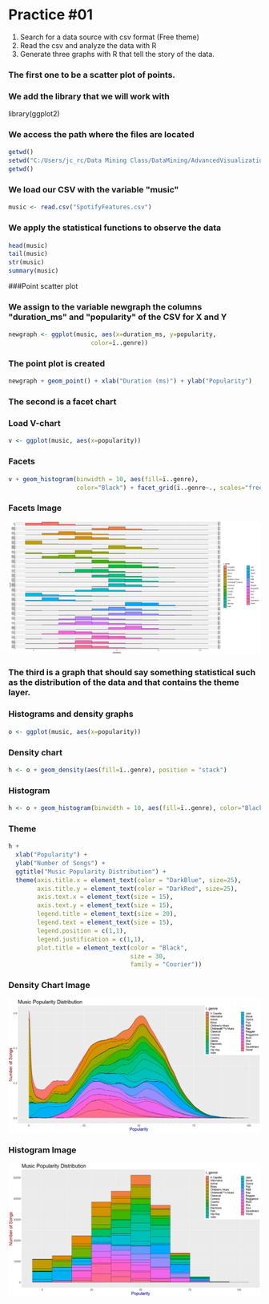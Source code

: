 # Practice #01

1. Search for a data source with csv format (Free theme)
2. Read the csv and analyze the data with R
3. Generate three graphs with R that tell the story of the data.

### The first one to be a scatter plot of points.

### We add the library that we will work with
library(ggplot2)

### We access the path where the files are located
``` r
getwd()
setwd("C:/Users/jc_rc/Data Mining Class/DataMining/AdvancedVisualization")
getwd()
``` 

### We load our CSV with the variable "music"
``` r
music <- read.csv("SpotifyFeatures.csv")
``` 

### We apply the statistical functions to observe the data
``` r
head(music)
tail(music)
str(music)
summary(music)
``` 

###Point scatter plot

### We assign to the variable newgraph the columns "duration_ms" and "popularity" of the CSV for X and Y
``` r
newgraph <- ggplot(music, aes(x=duration_ms, y=popularity, 
                       color=ï..genre)) 
``` 

### The point plot is created
``` r
newgraph + geom_point() + xlab("Duration (ms)") + ylab("Popularity")
``` 

### The second is a facet chart

### Load V-chart
``` r
v <- ggplot(music, aes(x=popularity))
```

### Facets
``` r
v + geom_histogram(binwidth = 10, aes(fill=ï..genre),
                   color="Black") + facet_grid(ï..genre~., scales="free")
```

### Facets Image
![alt text](https://github.com/JuanCarlos-Negrete/Data-Mining/blob/Unit_2/Unit_2/Practices/Practice01/Facets.png)

### The third is a graph that should say something statistical such as the distribution of the data and that contains the theme layer.

### Histograms and density graphs
``` r
o <- ggplot(music, aes(x=popularity))
```


### Density chart
``` r
h <- o + geom_density(aes(fill=ï..genre), position = "stack")
```


### Histogram
``` r
h <- o + geom_histogram(binwidth = 10, aes(fill=ï..genre), color="Black")
```

### Theme
``` r
h +
  xlab("Popularity") +
  ylab("Number of Songs") +
  ggtitle("Music Popularity Distribution") +
  theme(axis.title.x = element_text(color = "DarkBlue", size=25),
        axis.title.y = element_text(color = "DarkRed", size=25),
        axis.text.x = element_text(size = 15),
        axis.text.y = element_text(size = 15),
        legend.title = element_text(size = 20),
        legend.text = element_text(size = 15),
        legend.position = c(1,1),
        legend.justification = c(1,1),
        plot.title = element_text(color = "Black",
                                  size = 30,
                                  family = "Courier"))
```

### Density Chart Image
![alt text](https://github.com/JuanCarlos-Negrete/Data-Mining/blob/Unit_2/Unit_2/Practices/Practice01/Density.png)

### Histogram Image
![alt text](https://github.com/JuanCarlos-Negrete/Data-Mining/blob/Unit_2/Unit_2/Practices/Practice01/Histogram.png)